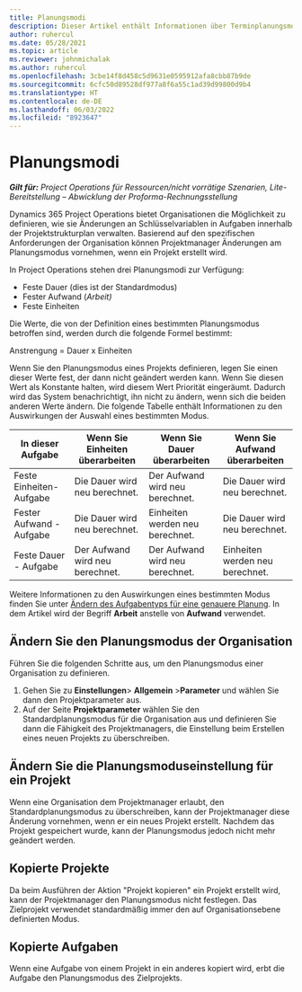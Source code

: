 ```yaml
---
title: Planungsmodi
description: Dieser Artikel enthält Informationen über Terminplanungsmodi.
author: ruhercul
ms.date: 05/28/2021
ms.topic: article
ms.reviewer: johnmichalak
ms.author: ruhercul
ms.openlocfilehash: 3cbe14f8d458c5d9631e0595912afa8cbb87b9de
ms.sourcegitcommit: 6cfc50d89528df977a8f6a55c1ad39d99800d9b4
ms.translationtype: HT
ms.contentlocale: de-DE
ms.lasthandoff: 06/03/2022
ms.locfileid: "8923647"
---
```

# <a name="scheduling-modes"></a>Planungsmodi

_**Gilt für:** Project Operations für Ressourcen/nicht vorrätige Szenarien, Lite-Bereitstellung – Abwicklung der Proforma-Rechnungsstellung_


Dynamics 365 Project Operations bietet Organisationen die Möglichkeit zu definieren, wie sie Änderungen an Schlüsselvariablen in Aufgaben innerhalb der Projektstrukturplan verwalten. Basierend auf den spezifischen Anforderungen der Organisation können Projektmanager Änderungen am Planungsmodus vornehmen, wenn ein Projekt erstellt wird.

In Project Operations stehen drei Planungsmodi zur Verfügung:

  - Feste Dauer (dies ist der Standardmodus)
  - Fester Aufwand (*Arbeit)*
  - Feste Einheiten

Die Werte, die von der Definition eines bestimmten Planungsmodus betroffen sind, werden durch die folgende Formel bestimmt:

  Anstrengung = Dauer x Einheiten

Wenn Sie den Planungsmodus eines Projekts definieren, legen Sie einen dieser Werte fest, der dann nicht geändert werden kann. Wenn Sie diesen Wert als Konstante halten, wird diesem Wert Priorität eingeräumt. Dadurch wird das System benachrichtigt, ihn nicht zu ändern, wenn sich die beiden anderen Werte ändern. Die folgende Tabelle enthält Informationen zu den Auswirkungen der Auswahl eines bestimmten Modus.

| **In dieser Aufgabe**             | **Wenn Sie Einheiten überarbeiten**   | **Wenn Sie Dauer überarbeiten** | **Wenn Sie Aufwand überarbeiten**  |
|----------------------|---------------------------|----------------------------|---------------------------|
| Feste Einheiten-Aufgabe     | Die Dauer wird neu berechnet. | Der Aufwand wird neu berechnet.    | Die Dauer wird neu berechnet. |
| Fester Aufwand - Aufgabe    | Die Dauer wird neu berechnet. | Einheiten werden neu berechnet.    | Die Dauer wird neu berechnet. |
| Feste Dauer - Aufgabe  | Der Aufwand wird neu berechnet.   | Der Aufwand wird neu berechnet.    | Einheiten werden neu berechnet.   |

Weitere Informationen zu den Auswirkungen eines bestimmten Modus finden Sie unter [ Ändern des Aufgabentyps für eine genauere Planung](https://support.microsoft.com/en-us/office/change-the-task-type-for-more-accurate-scheduling-b0b969ad-45bc-4e9e-8967-435587548a72). In dem Artikel wird der Begriff **Arbeit** anstelle von **Aufwand** verwendet.

## <a name="change-the-organizations-scheduling-mode"></a>Ändern Sie den Planungsmodus der Organisation

Führen Sie die folgenden Schritte aus, um den Planungsmodus einer Organisation zu definieren.

1. Gehen Sie zu **Einstellungen**\> **Allgemein** \>**Parameter** und wählen Sie dann den Projektparameter aus. 
2. Auf der Seite **Projektparameter** wählen Sie den Standardplanungsmodus für die Organisation aus und definieren Sie dann die Fähigkeit des Projektmanagers, die Einstellung beim Erstellen eines neuen Projekts zu überschreiben.

## <a name="change-the-scheduling-mode-setting-on-a-project"></a>Ändern Sie die Planungsmoduseinstellung für ein Projekt

Wenn eine Organisation dem Projektmanager erlaubt, den Standardplanungsmodus zu überschreiben, kann der Projektmanager diese Änderung vornehmen, wenn er ein neues Projekt erstellt. Nachdem das Projekt gespeichert wurde, kann der Planungsmodus jedoch nicht mehr geändert werden.

## <a name="copied-projects"></a>Kopierte Projekte

Da beim Ausführen der Aktion "Projekt kopieren" ein Projekt erstellt wird, kann der Projektmanager den Planungsmodus nicht festlegen. Das Zielprojekt verwendet standardmäßig immer den auf Organisationsebene definierten Modus.

## <a name="copied-tasks"></a>Kopierte Aufgaben

Wenn eine Aufgabe von einem Projekt in ein anderes kopiert wird, erbt die Aufgabe den Planungsmodus des Zielprojekts.

